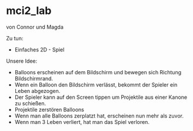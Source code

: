 # mci2_lab
von Connor und Magda


Zu tun:
- Einfaches 2D - Spiel

Unsere Idee:
- Balloons erscheinen auf dem Bildschirm und bewegen sich Richtung Bildschirmrand.
- Wenn ein Balloon den Bildschirm verlässt, bekommt der Spieler ein Leben abgezogen.
- Der Spieler kann auf den Screen tippen um Projektile aus einer Kanone zu schießen.
- Projektile zerstören Balloons
- Wenn man alle Balloons zerplatzt hat, erscheinen nun mehr als zuvor.
- Wenn man 3 Leben verliert, hat man das Spiel verloren.
